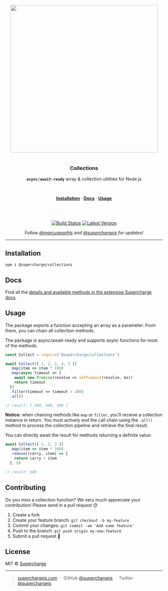 <div align="center">
  <a href="https://superchargejs.com">
    <img width="471" style="max-width:100%;" src="https://superchargejs.com/images/supercharge-text.svg" />
  </a>
  <br/>
  <br/>
  <p>
    <h3>Collections</h3>
  </p>
  <p>
    <strong><code>async/await-ready</code></strong> array & collection utilities for Node.js
  </p>
  <br/>
  <p>
    <a href="#installation"><strong>Installation</strong></a> ·
    <a href="#Docs"><strong>Docs</strong></a> ·
    <a href="#usage"><strong>Usage</strong></a>
  </p>
  <br/>
  <br/>
  <p>
    <a href="https://travis-ci.com/superchargejs/collections"><img src="https://travis-ci.com/superchargejs/collections.svg?branch=master" alt="Build Status" data-canonical-src="https://travis-ci.com/superchargejs/collections.svg?branch=master" style="max-width:100%;"></a>
    <a href="https://www.npmjs.com/package/@supercharge/collections"><img src="https://img.shields.io/npm/v/@supercharge/collections.svg" alt="Latest Version"></a>
  </p>
  <p>
    <em>Follow <a href="http://twitter.com/marcuspoehls">@marcuspoehls</a> and <a href="http://twitter.com/superchargejs">@superchargejs</a> for updates!</em>
  </p>
</div>

---

## Installation

```
npm i @supercharge/collections
```


## Docs
Find all the [details and available methods in the extensive Supercharge docs](https://superchargejs.com/docs/collections).


## Usage
The package exports a function accepting an array as a parameter. From there, you can chain all collection methods.

The package is async/await-ready and supports async functions for most of the methods.

```js
const Collect = require('@supercharge/collections')

await Collect([ 1, 2, 3, 4, 5 ])
  .map(item => item * 100)
  .map(async timeout => {
    await new Promise(resolve => setTimeout(resolve, ms))
    return timeout
  })
  .filter(timeout => timeout > 200)
  .all()

// result: [ 300, 400, 500 ]
```

**Notice:** when chaining methods like `map` or `filter`, you'll receive a collection instance in return. You must actively end the call chain using the `.all()` method to process the collection pipeline and retrieve the final result.

You can directly await the result for methods returning a definite value:

```js
await Collect([ 1, 2, 3 ])
  .map(item => item * 100)
  .reduce((carry, item) => {
    return carry + item
  }, 0)

// result: 600
```


## Contributing
Do you miss a collection function? We very much appreciate your contribution! Please send in a pull request 😊

1.  Create a fork
2.  Create your feature branch: `git checkout -b my-feature`
3.  Commit your changes: `git commit -am 'Add some feature'`
4.  Push to the branch: `git push origin my-new-feature`
5.  Submit a pull request 🚀


## License
MIT © [Supercharge](https://superchargejs.com)

---

> [superchargejs.com](https://superchargejs.com) &nbsp;&middot;&nbsp;
> GitHub [@superchargejs](https://github.com/superchargejs/) &nbsp;&middot;&nbsp;
> Twitter [@superchargejs](https://twitter.com/superchargejs)
